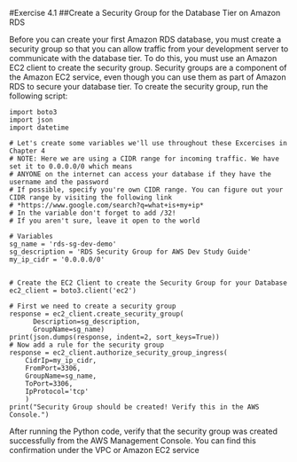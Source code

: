 #Exercise 4.1
##Create a Security Group for the Database Tier on Amazon RDS

Before you can create your first Amazon RDS database, you must create a security group so that you can allow traffic from your development server to communicate with the database tier. To do this, you must use an Amazon EC2 client to create the security group. Security groups are a component of the Amazon EC2 service, even though you can use them as part of Amazon RDS to secure your database tier.
To create the security group, run the following script:

```
import boto3
import json
import datetime

# Let's create some variables we'll use throughout these Excercises in Chapter 4
# NOTE: Here we are using a CIDR range for incoming traffic. We have set it to 0.0.0.0/0 which means
# ANYONE on the internet can access your database if they have the username and the password
# If possible, specify you're own CIDR range. You can figure out your CIDR range by visiting the following link
# *https://www.google.com/search?q=what+is+my+ip*
# In the variable don't forget to add /32!
# If you aren't sure, leave it open to the world

# Variables
sg_name = 'rds-sg-dev-demo'
sg_description = 'RDS Security Group for AWS Dev Study Guide'
my_ip_cidr = '0.0.0.0/0'


# Create the EC2 Client to create the Security Group for your Database
ec2_client = boto3.client('ec2')

# First we need to create a security group
response = ec2_client.create_security_group(
      Description=sg_description,
      GroupName=sg_name)
print(json.dumps(response, indent=2, sort_keys=True))
# Now add a rule for the security group
response = ec2_client.authorize_security_group_ingress(
    CidrIp=my_ip_cidr,
    FromPort=3306,
    GroupName=sg_name,
    ToPort=3306,
    IpProtocol='tcp'
    )
print("Security Group should be created! Verify this in the AWS Console.")
```


After running the Python code, verify that the security group was created successfully from the AWS Management Console. You can find this confirmation under the VPC or Amazon EC2 service

